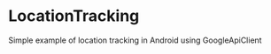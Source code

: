 LocationTracking
================

Simple example of location tracking in Android using GoogleApiClient

